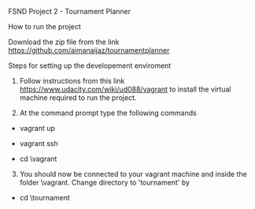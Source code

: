 FSND Project 2 - Tournament Planner

How to run the project

Download the zip file from the link https://github.com/aimanaijaz/tournamentplanner

Steps for setting up the developement enviroment 

1. Follow instructions from this link https://www.udacity.com/wiki/ud088/vagrant to install the virtual machine required to run the project. 

2. At the command prompt type the following commands

- vagrant up

- vagrant ssh

- cd \vagrant    

3. You should now be connected to your vagrant machine and inside the folder \vagrant. Change directory to 'tournament' by

- cd \tournament



